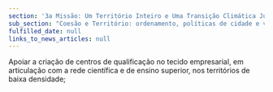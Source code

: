 ```yaml
---
section: '3a Missão: Um Território Inteiro e Uma Transição Climática Justa'
sub_section: "Coesão e Território: ordenamento, políticas de cidade e valorização do interior para dinamizar a economia"
fulfilled_date: null
links_to_news_articles: null
---
```


Apoiar a criação de centros de qualificação no tecido empresarial, em articulação com a rede científica e de ensino superior, nos territórios de baixa densidade;
